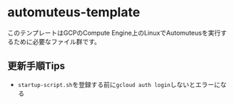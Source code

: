 # automuteus-template

このテンプレートはGCPのCompute Engine上のLinuxでAutomuteusを実行するために必要なファイル群です。

## 更新手順Tips

- `startup-script.sh`を登録する前に`gcloud auth login`しないとエラーになる
